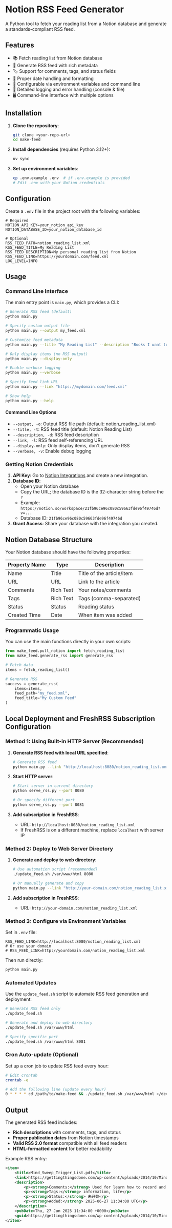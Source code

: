 # Notion RSS Feed Generator

A Python tool to fetch your reading list from a Notion database and generate a standards-compliant RSS feed.

## Features

- 📚 Fetch reading list from Notion database
- 🔄 Generate RSS feed with rich metadata
- 🏷️ Support for comments, tags, and status fields
- 📅 Proper date handling and formatting
- 🔧 Configurable via environment variables and command line
- 📝 Detailed logging and error handling (console & file)
- 🖥️ Command-line interface with multiple options

## Installation

1. **Clone the repository**:

   ```bash
   git clone <your-repo-url>
   cd make-feed
   ```

2. **Install dependencies** (requires Python 3.12+):

   ```bash
   uv sync
   ```

3. **Set up environment variables**:
   ```bash
   cp .env.example .env  # if .env.example is provided
   # Edit .env with your Notion credentials
   ```

## Configuration

Create a `.env` file in the project root with the following variables:

```env
# Required
NOTION_API_KEY=your_notion_api_key
NOTION_DATABASE_ID=your_notion_database_id

# Optional
RSS_FEED_PATH=notion_reading_list.xml
RSS_FEED_TITLE=My Reading List
RSS_FEED_DESCRIPTION=My personal reading list from Notion
RSS_FEED_LINK=https://yourdomain.com/feed.xml
LOG_LEVEL=INFO
```

## Usage

### Command Line Interface

The main entry point is `main.py`, which provides a CLI:

```bash
# Generate RSS feed (default)
python main.py

# Specify custom output file
python main.py --output my_feed.xml

# Customize feed metadata
python main.py --title "My Reading List" --description "Books I want to read"

# Only display items (no RSS output)
python main.py --display-only

# Enable verbose logging
python main.py --verbose

# Specify feed link URL
python main.py --link "https://mydomain.com/feed.xml"

# Show help
python main.py --help
```

#### Command Line Options

- `--output, -o`: Output RSS file path (default: notion_reading_list.xml)
- `--title, -t`: RSS feed title (default: Notion Reading List)
- `--description, -d`: RSS feed description
- `--link, -l`: RSS feed self-referencing URL
- `--display-only`: Only display items, don't generate RSS
- `--verbose, -v`: Enable debug logging

### Getting Notion Credentials

1. **API Key**: Go to [Notion Integrations](https://www.notion.so/my-integrations) and create a new integration.
2. **Database ID**:
   - Open your Notion database
   - Copy the URL; the database ID is the 32-character string before the `?`
   - Example: `https://notion.so/workspace/21fb96ce96c080c59663fde96f49746d?v=...`
   - Database ID: `21fb96ce96c080c59663fde96f49746d`
3. **Grant Access**: Share your database with the integration you created.

## Notion Database Structure

Your Notion database should have the following properties:

| Property Name | Type      | Description               |
| ------------- | --------- | ------------------------- |
| Name          | Title     | Title of the article/item |
| URL           | URL       | Link to the article       |
| Comments      | Rich Text | Your notes/comments       |
| Tags          | Rich Text | Tags (comma-separated)    |
| Status        | Status    | Reading status            |
| Created Time  | Date      | When item was added       |

### Programmatic Usage

You can use the main functions directly in your own scripts:

```python
from make_feed.pull_notion import fetch_reading_list
from make_feed.generate_rss import generate_rss

# Fetch data
items = fetch_reading_list()

# Generate RSS
success = generate_rss(
    items=items,
    feed_path="my_feed.xml",
    feed_title="My Custom Feed"
)
```

## Local Deployment and FreshRSS Subscription Configuration

### Method 1: Using Built-in HTTP Server (Recommended)

1. **Generate RSS feed with local URL specified**:
   ```bash
   # Generate RSS feed
   python main.py --link "http://localhost:8080/notion_reading_list.xml"
   ```

2. **Start HTTP server**:
   ```bash
   # Start server in current directory
   python serve_rss.py --port 8080
   
   # Or specify different port
   python serve_rss.py --port 8081
   ```

3. **Add subscription in FreshRSS**:
   - URL: `http://localhost:8080/notion_reading_list.xml`
   - If FreshRSS is on a different machine, replace `localhost` with server IP

### Method 2: Deploy to Web Server Directory

1. **Generate and deploy to web directory**:
   ```bash
   # Use automation script (recommended)
   ./update_feed.sh /var/www/html 8080
   
   # Or manually generate and copy
   python main.py --link "http://your-domain.com/notion_reading_list.xml" --output /var/www/html/notion_reading_list.xml
   ```

2. **Add subscription in FreshRSS**:
   - URL: `http://your-domain.com/notion_reading_list.xml`

### Method 3: Configure via Environment Variables

Set in `.env` file:
```env
RSS_FEED_LINK=http://localhost:8080/notion_reading_list.xml
# Or use your domain
# RSS_FEED_LINK=http://yourdomain.com/notion_reading_list.xml
```

Then run directly:
```bash
python main.py
```

### Automated Updates

Use the `update_feed.sh` script to automate RSS feed generation and deployment:

```bash
# Generate RSS feed only
./update_feed.sh

# Generate and deploy to web directory
./update_feed.sh /var/www/html

# Specify specific port
./update_feed.sh /var/www/html 8081
```

### Cron Auto-update (Optional)

Set up a cron job to update RSS feed every hour:
```bash
# Edit crontab
crontab -e

# Add the following line (update every hour)
0 * * * * cd /path/to/make-feed && ./update_feed.sh /var/www/html >/dev/null 2>&1
```

## Output

The generated RSS feed includes:

- **Rich descriptions** with comments, tags, and status
- **Proper publication dates** from Notion timestamps
- **Valid RSS 2.0 format** compatible with all feed readers
- **HTML-formatted content** for better readability

Example RSS entry:

```xml
<item>
    <title>Mind_Sweep_Trigger_List.pdf</title>
    <link>https://gettingthingsdone.com/wp-content/uploads/2014/10/Mind_Sweep_Trigger_List.pdf</link>
    <description>
        <p><strong>Comments:</strong> Used for learn how to record and plan tasks</p>
        <p><strong>Tags:</strong> information, life</p>
        <p><strong>Status:</strong> 未开始</p>
        <p><strong>Added:</strong> 2025-06-27 11:34:00 UTC</p>
    </description>
    <pubDate>Thu, 27 Jun 2025 11:34:00 +0000</pubDate>
    <guid>https://gettingthingsdone.com/wp-content/uploads/2014/10/Mind_Sweep_Trigger_List.pdf</guid>
</item>
```
